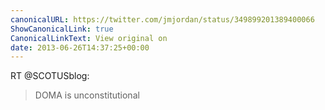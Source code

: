 ```yaml
---
canonicalURL: https://twitter.com/jmjordan/status/349899201389400066
ShowCanonicalLink: true
CanonicalLinkText: View original on
date: 2013-06-26T14:37:25+00:00
---
```

RT @SCOTUSblog:
> DOMA is unconstitutional